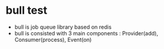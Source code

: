 # bull test
* bull is job queue library based on redis
* bull is consisted with 3 main components : Provider(add), Consumer(process), Event(on) 